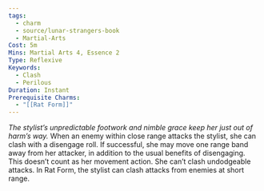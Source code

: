 ```yaml
---
tags:
  - charm
  - source/lunar-strangers-book
  - Martial-Arts
Cost: 5m
Mins: Martial Arts 4, Essence 2
Type: Reflexive
Keywords:
  - Clash
  - Perilous
Duration: Instant
Prerequisite Charms:
  - "[[Rat Form]]"
---
```

*The stylist’s unpredictable footwork and nimble grace keep her just out of harm’s way.*
When an enemy within close range attacks the stylist, she can clash with a disengage roll. If successful, she may move one range band away from her attacker, in addition to the usual benefits of disengaging. This doesn’t count as her movement action. She can’t clash undodgeable attacks.
In Rat Form, the stylist can clash attacks from enemies at short range.